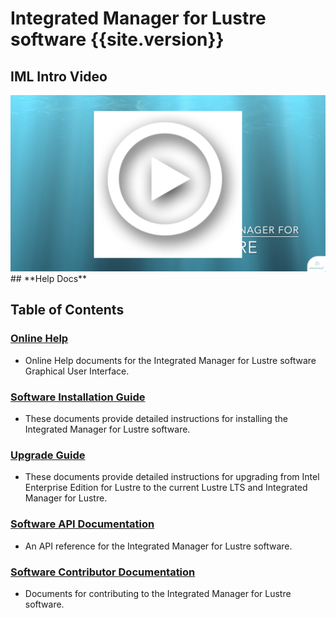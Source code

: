 # Integrated Manager for Lustre software {{site.version}}

## IML Intro Video

<div style="position: relative">
  <img style="" src="docs/md_Graphics/iml_overview_title.png">
  <a href="https://vimeo.com/user91737155/review/300826941/0f2d85591e" target="_blank">
    <img style="position: absolute; top: 50%; left: 50%; transform: translate(-50%, -50%);" src="docs/md_Graphics/play_button.png" />
  </a>
</div>
## **Help Docs**

## Table of Contents

### [**Online Help**](docs/IML_Help_TOC.md)

- Online Help documents for the Integrated Manager for Lustre software Graphical User Interface.

### [**Software Installation Guide**](docs/Install_Guide/ig_TOC.md)

- These documents provide detailed instructions for installing the Integrated Manager for Lustre software.

### [**Upgrade Guide**](docs/Upgrade_Guide/ug_TOC.md)

- These documents provide detailed instructions for upgrading from Intel Enterprise Edition for Lustre to the current Lustre LTS and Integrated Manager for Lustre.

### [**Software API Documentation**](docs/api/api_TOC.md)

- An API reference for the Integrated Manager for Lustre software.

### [**Software Contributor Documentation**](docs/Contributor_Docs/cd_TOC.md)

- Documents for contributing to the Integrated Manager for Lustre software.
